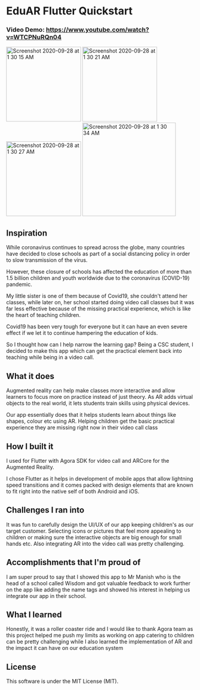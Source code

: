 # EduAR Flutter Quickstart
### Video Demo: https://www.youtube.com/watch?v=WTCPNuRQn04
<p float="left">
  
<img width="200" alt="Screenshot 2020-09-28 at 1 30 15 AM" src="https://user-images.githubusercontent.com/29782913/98735995-3dac4c80-23ca-11eb-8e40-fea3dc062b1e.png">
  <img width="200" alt="Screenshot 2020-09-28 at 1 30 21 AM" src="https://user-images.githubusercontent.com/29782913/98736080-5a488480-23ca-11eb-8750-14ce6d5b3248.png">
  <img width="200" alt="Screenshot 2020-09-28 at 1 30 27 AM" src="https://user-images.githubusercontent.com/29782913/98736398-c1fecf80-23ca-11eb-9193-2cef0003585c.png">
  <img width="250" alt="Screenshot 2020-09-28 at 1 30 34 AM" src="https://user-images.githubusercontent.com/29782913/98736502-e5c21580-23ca-11eb-8e9d-98911c6bc678.png">



</p>



## Inspiration
While coronavirus continues to spread across the globe, many countries have decided to close schools as part of a social distancing policy in order to slow transmission of the virus.

However, these closure of schools has affected the education of more than 1.5 billion children and youth worldwide due to the coronavirus (COVID-19) pandemic.

My little sister is one of them because of Covid19, she couldn't attend her classes, while later on, her school started doing video call classes but it was far less effective because of the missing practical experience, which is like the heart of teaching children.

Covid19 has been very tough for everyone but it can have an even severe effect if we let it to continue hampering the education of kids.

So I thought how can I help narrow the learning gap? 
Being a CSC student, I decided to make this app which can get the practical element back into teaching while being in a video call.

## What it does

Augmented reality can help make classes more interactive and allow learners to focus more on practice instead of just theory. As AR adds virtual objects to the real world, it lets students train skills using physical devices. 

Our app essentially does that it helps students learn about things like shapes, colour etc using AR. Helping children get the basic practical experience they are missing right now in their video call class

## How I built it

I used for Flutter with Agora SDK for video call and ARCore for the Augmented Reality.

I chose Flutter as it helps in development of mobile apps that allow lightning speed transitions and it comes packed with design elements that are known to fit right into the native self of both Android and iOS.

## Challenges I ran into
It was fun to carefully design the UI/UX of our app keeping children's as our target customer. Selecting icons or pictures that feel more appealing to children or making sure the interactive objects are big enough for small hands etc. Also integrating AR into the video call was pretty challenging.

## Accomplishments that I'm proud of

I am super proud to say that I showed this app to Mr Manish who is the head of a school called Wisdom and got valuable feedback to work further on the app like adding the name tags and showed his interest in helping us integrate our app in their school.

## What I learned

Honestly, it was a roller coaster ride and I would like to thank Agora team as this project helped me push my limits as working on app catering to children can be pretty challenging while I also learned the implementation of AR and the impact it can have on our education system

## License

This software is under the MIT License (MIT).
